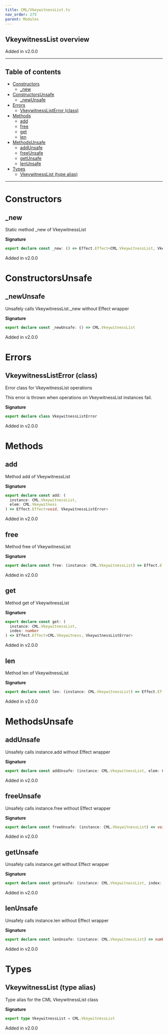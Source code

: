 ```yaml
---
title: CML/VkeywitnessList.ts
nav_order: 275
parent: Modules
---
```


## VkeywitnessList overview

Added in v2.0.0

---

<h2 class="text-delta">Table of contents</h2>

- [Constructors](#constructors)
  - [\_new](#_new)
- [ConstructorsUnsafe](#constructorsunsafe)
  - [\_newUnsafe](#_newunsafe)
- [Errors](#errors)
  - [VkeywitnessListError (class)](#vkeywitnesslisterror-class)
- [Methods](#methods)
  - [add](#add)
  - [free](#free)
  - [get](#get)
  - [len](#len)
- [MethodsUnsafe](#methodsunsafe)
  - [addUnsafe](#addunsafe)
  - [freeUnsafe](#freeunsafe)
  - [getUnsafe](#getunsafe)
  - [lenUnsafe](#lenunsafe)
- [Types](#types)
  - [VkeywitnessList (type alias)](#vkeywitnesslist-type-alias)

---

# Constructors

## \_new

Static method \_new of VkeywitnessList

**Signature**

```ts
export declare const _new: () => Effect.Effect<CML.VkeywitnessList, VkeywitnessListError>
```

Added in v2.0.0

# ConstructorsUnsafe

## \_newUnsafe

Unsafely calls VkeywitnessList.\_new without Effect wrapper

**Signature**

```ts
export declare const _newUnsafe: () => CML.VkeywitnessList
```

Added in v2.0.0

# Errors

## VkeywitnessListError (class)

Error class for VkeywitnessList operations

This error is thrown when operations on VkeywitnessList instances fail.

**Signature**

```ts
export declare class VkeywitnessListError
```

Added in v2.0.0

# Methods

## add

Method add of VkeywitnessList

**Signature**

```ts
export declare const add: (
  instance: CML.VkeywitnessList,
  elem: CML.Vkeywitness
) => Effect.Effect<void, VkeywitnessListError>
```

Added in v2.0.0

## free

Method free of VkeywitnessList

**Signature**

```ts
export declare const free: (instance: CML.VkeywitnessList) => Effect.Effect<void, VkeywitnessListError>
```

Added in v2.0.0

## get

Method get of VkeywitnessList

**Signature**

```ts
export declare const get: (
  instance: CML.VkeywitnessList,
  index: number
) => Effect.Effect<CML.Vkeywitness, VkeywitnessListError>
```

Added in v2.0.0

## len

Method len of VkeywitnessList

**Signature**

```ts
export declare const len: (instance: CML.VkeywitnessList) => Effect.Effect<number, VkeywitnessListError>
```

Added in v2.0.0

# MethodsUnsafe

## addUnsafe

Unsafely calls instance.add without Effect wrapper

**Signature**

```ts
export declare const addUnsafe: (instance: CML.VkeywitnessList, elem: CML.Vkeywitness) => void
```

Added in v2.0.0

## freeUnsafe

Unsafely calls instance.free without Effect wrapper

**Signature**

```ts
export declare const freeUnsafe: (instance: CML.VkeywitnessList) => void
```

Added in v2.0.0

## getUnsafe

Unsafely calls instance.get without Effect wrapper

**Signature**

```ts
export declare const getUnsafe: (instance: CML.VkeywitnessList, index: number) => CML.Vkeywitness
```

Added in v2.0.0

## lenUnsafe

Unsafely calls instance.len without Effect wrapper

**Signature**

```ts
export declare const lenUnsafe: (instance: CML.VkeywitnessList) => number
```

Added in v2.0.0

# Types

## VkeywitnessList (type alias)

Type alias for the CML VkeywitnessList class

**Signature**

```ts
export type VkeywitnessList = CML.VkeywitnessList
```

Added in v2.0.0
